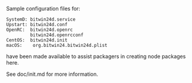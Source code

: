 Sample configuration files for:
```
SystemD: bitwin24d.service
Upstart: bitwin24d.conf
OpenRC:  bitwin24d.openrc
         bitwin24d.openrcconf
CentOS:  bitwin24d.init
macOS:    org.bitwin24.bitwin24d.plist
```
have been made available to assist packagers in creating node packages here.

See doc/init.md for more information.
